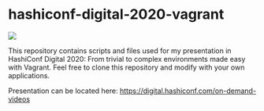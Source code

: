 # hashiconf-digital-2020-vagrant

![](https://i.imgur.com/NFY2hMv.png)

This repository contains scripts and files used for my presentation in HashiConf Digital 2020: From trivial to complex environments made easy with Vagrant.
Feel free to clone this repository and modify with your own applications.

Presentation can be located here: https://digital.hashiconf.com/on-demand-videos
